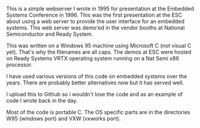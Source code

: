 This is a simple webserver I wrote in 1995 for presentation at the Embedded Systems Conference in 1996. This was the first presentation at the ESC about using a web server to provide the user interface for an embedded systems. This web server was demo'ed in the vendor booths at National Semiconductor and Ready System. 

This was written on a Windows 95 machine using Microsoft C (not visual C yet). That's why the filenames are all caps. The demos at ESC were hosted on Ready Systems VRTX operating system running on a Nat Semi x86 processor. 

I have used various versions of this code on embedded systems over the years. There are probably better alternatives now but it has served well.

I upload this to Github so i wouldn't lose the code and as an example of code I wrote back in the day.

Most of the code is portable C. The OS specific parts are in the directories W95 (windows port) and VXW (vxworks port).

